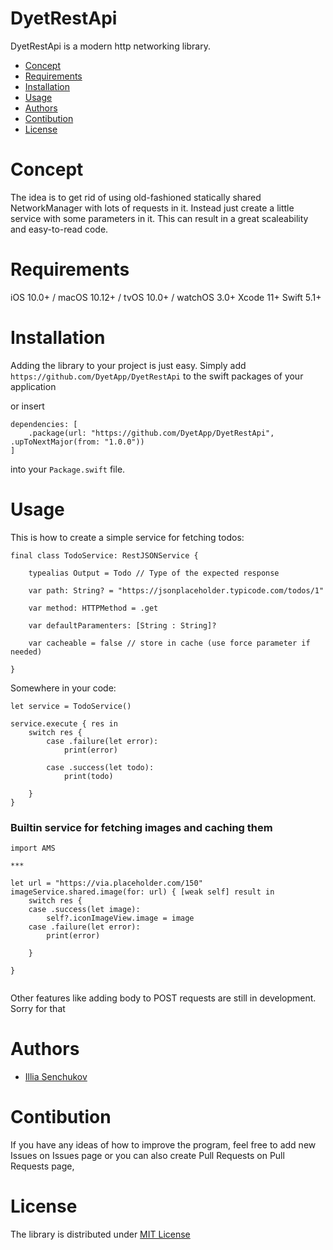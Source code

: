 # DyetRestApi

DyetRestApi is a modern http networking library.

* [Concept](#Concept)
* [Requirements](#Requirements)
* [Installation](#Installation)
* [Usage](#Usage)
* [Authors](#Authors)
* [Contibution](#Contibution)
* [License](#License)

# Concept

The idea is to get rid of using old-fashioned statically shared NetworkManager with lots of requests in it. Instead just  create a little service with some parameters in it. This can result in a great scaleability and easy-to-read code.

# Requirements

iOS 10.0+ / macOS 10.12+ / tvOS 10.0+ / watchOS 3.0+ 
Xcode 11+
Swift 5.1+

# Installation 

Adding the library to your project is just easy. Simply add `https://github.com/DyetApp/DyetRestApi` to the swift packages of your application 

or insert 
```
dependencies: [
    .package(url: "https://github.com/DyetApp/DyetRestApi", .upToNextMajor(from: "1.0.0"))
]
```
into your `Package.swift` file.

# Usage

This is how to create a simple service for fetching todos:

```
final class TodoService: RestJSONService {

    typealias Output = Todo // Type of the expected response

    var path: String? = "https://jsonplaceholder.typicode.com/todos/1"

    var method: HTTPMethod = .get

    var defaultParamenters: [String : String]?

    var cacheable = false // store in cache (use force parameter if needed)

}
```

Somewhere in your code: 

```
let service = TodoService()

service.execute { res in
    switch res {
        case .failure(let error):
            print(error)

        case .success(let todo):
            print(todo)
            
    }
}

```

### Builtin service for fetching images and caching them

```
import AMS

***

let url = "https://via.placeholder.com/150"
imageService.shared.image(for: url) { [weak self] result in
    switch res {
    case .success(let image):
        self?.iconImageView.image = image
    case .failure(let error):
        print(error)
    
    }
    
}
  
```

Other features like adding body to POST requests are still in development. Sorry for that

# Authors

- [Illia Senchukov](https://github.com/Beaxhem)

# Contibution

If you have any ideas of how to improve the program, feel free to add new Issues on Issues page or  you can also create Pull Requests on Pull Requests page,

# License

The library is distributed under [MIT License](https://github.com/DyetApp/DyetRestApi/LICENSE)
